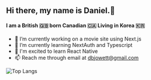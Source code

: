 ## Hi there, my name is Daniel.👋
#### I am a British 🇬🇧 born Canadian 🇨🇦 Living in Korea 🇰🇷

- 🔭 I’m currently working on a movie site using Next.js
- 🌱 I’m currently learning NextAuth and Typescript
- 👻 I'm excited to learn React Native
- 📫 Reach me through email at dbjowett@gmail.com







![Top Langs](https://github-readme-stats.vercel.app/api/top-langs/?username=dbjowett&theme=nord)

<!--
**dbjowett/dbjowett** is a ✨ _special_ ✨ repository because its `README.md` (this file) appears on your GitHub profile.

Here are some ideas to get you started:

- 🔭 I’m currently working on ...
- 🌱 I’m currently learning ...
- 👯 I’m looking to collaborate on ...
- 🤔 I’m looking for help with ...
- 💬 Ask me about ...
- 📫 How to reach me: ...
- 😄 Pronouns: ...
- ⚡ Fun fact: ...
-->
